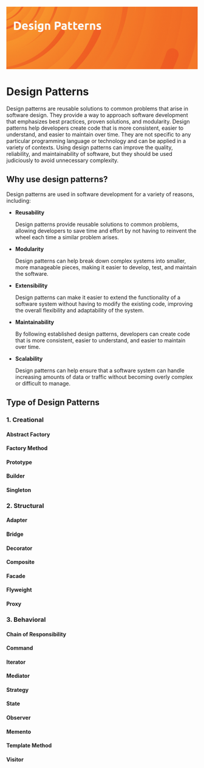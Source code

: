 ![Design-Patterns](img/header.jpg)

# Design Patterns

Design patterns are reusable solutions to common problems that arise in software design. They provide a way to approach software development that emphasizes best practices, proven solutions, and modularity. Design patterns help developers create code that is more consistent, easier to understand, and easier to maintain over time. They are not specific to any particular programming language or technology and can be applied in a variety of contexts. Using design patterns can improve the quality, reliability, and maintainability of software, but they should be used judiciously to avoid unnecessary complexity.

## Why use design patterns?

Design patterns are used in software development for a variety of reasons, including:

* **Reusability**

  Design patterns provide reusable solutions to common problems, allowing developers to save time and effort by not having to reinvent the wheel each time a similar problem arises.

* **Modularity**

  Design patterns can help break down complex systems into smaller, more manageable pieces, making it easier to develop, test, and maintain the software.

* **Extensibility**

  Design patterns can make it easier to extend the functionality of a software system without having to modify the existing code, improving the overall flexibility and adaptability of the system.

* **Maintainability**

  By following established design patterns, developers can create code that is more consistent, easier to understand, and easier to maintain over time.

* **Scalability**

  Design patterns can help ensure that a software system can handle increasing amounts of data or traffic without becoming overly complex or difficult to manage.

## Type of Design Patterns

### 1. Creational

#### Abstract Factory

#### Factory Method

#### Prototype

#### Builder

#### Singleton



### 2. Structural

#### Adapter

#### Bridge

#### Decorator

#### Composite

#### Facade

#### Flyweight

#### Proxy



### 3. Behavioral

#### Chain of Responsibility

#### Command

#### Iterator

#### Mediator

#### Strategy

#### State

#### Observer

#### Memento

#### Template Method

#### Visitor

